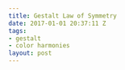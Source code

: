 ```yaml
---
title: Gestalt Law of Symmetry
date: 2017-01-01 20:37:11 Z
tags:
- gestalt
- color harmonies
layout: post
---
```


